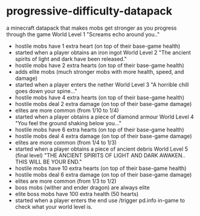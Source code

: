 # progressive-difficulty-datapack
a minecraft datapack that makes mobs get stronger as you progress through the game
World Level 1 "Screams echo around you.."
- hostile mobs have 1 extra heart (on top of their base-game health)
- started when a player obtains an iron ingot
World Level 2 "The ancient spirits of light and dark have been released."
- hostile mobs have 2 extra hearts (on top of their base-game health)
- adds elite mobs (much stronger mobs with more health, speed, and damage)
- started when a player enters the nether
World Level 3 "A horrible chill goes down your spine..."
- hostile mobs have 4 extra hearts (on top of their base-game health)
- hostile mobs deal 2 extra damage (on top of their base-game damage)
- elites are more common (from 1/10 to 1/4)
- started when a player obtains a piece of diamond armour
World Level 4 "You feel the ground shaking below you..."
- hostile mobs have 6 extra hearts (on top of their base-game health)
- hostile mobs deal 4 extra damage (on top of their base-game damage)
- elites are more common (from 1/4 to 1/3)
- started when a player obtains a piece of ancient debris
World Level 5 (final level) "THE ANCIENT SPIRITS OF LIGHT AND DARK AWAKEN.. THIS WILL BE YOUR END."
- hostile mobs have 10 extra hearts (on top of their base-game health)
- hostile mobs deal 6 extra damage (on top of their base-game damage)
- elites are more common (from 1/3 to 1/2)
- boss mobs (wither and ender dragon) are always elite
- elite boss mobs have 100 extra health (50 hearts)
- started when a player enters the end
use /trigger pd.info in-game to check what your world level is.